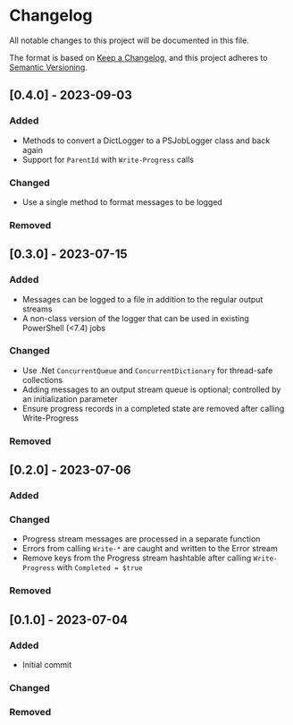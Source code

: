 # Changelog
All notable changes to this project will be documented in this file.

The format is based on [Keep a Changelog](https://keepachangelog.com/en/1.0.0/),
and this project adheres to [Semantic Versioning](https://semver.org/spec/v2.0.0.html).

## [0.4.0] - 2023-09-03
### Added
- Methods to convert a DictLogger to a PSJobLogger class and back again
- Support for `ParentId` with `Write-Progress` calls

### Changed
- Use a single method to format messages to be logged

### Removed

## [0.3.0] - 2023-07-15
### Added
- Messages can be logged to a file in addition to the regular output streams
- A non-class version of the logger that can be used in existing PowerShell (<7.4) jobs

### Changed
- Use .Net `ConcurrentQueue` and `ConcurrentDictionary` for thread-safe collections
- Adding messages to an output stream queue is optional; controlled by an initialization parameter
- Ensure progress records in a completed state are removed after calling Write-Progress

### Removed

## [0.2.0] - 2023-07-06
### Added

### Changed
- Progress stream messages are processed in a separate function
- Errors from calling `Write-*` are caught and written to the Error stream
- Remove keys from the Progress stream hashtable after calling `Write-Progress` with `Completed = $true`

### Removed

## [0.1.0] - 2023-07-04
### Added
- Initial commit

### Changed

### Removed
